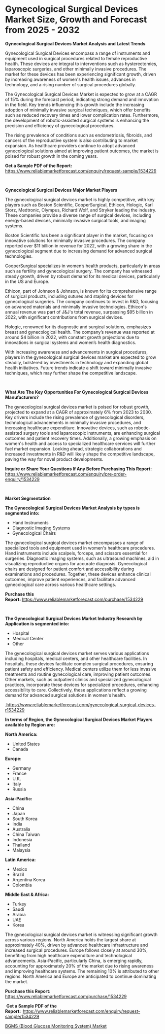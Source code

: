 <p><h1>Gynecological Surgical Devices Market Size, Growth and Forecast from 2025 - 2032</h1></p><p><strong>Gynecological Surgical Devices Market Analysis and Latest Trends</strong></p>
<p><p>Gynecological Surgical Devices encompass a range of instruments and equipment used in surgical procedures related to female reproductive health. These devices are integral to interventions such as hysterectomies, laparoscopic surgeries, and other minimally invasive procedures. The market for these devices has been experiencing significant growth, driven by increasing awareness of women's health issues, advances in technology, and a rising number of surgical procedures globally.</p><p>The Gynecological Surgical Devices Market is expected to grow at a CAGR of 15% during the forecast period, indicating strong demand and innovation in the field. Key trends influencing this growth include the increasing adoption of minimally invasive surgical techniques, which offer benefits such as reduced recovery times and lower complication rates. Furthermore, the development of robotic-assisted surgical systems is enhancing the precision and efficiency of gynecological procedures. </p><p>The rising prevalence of conditions such as endometriosis, fibroids, and cancers of the reproductive system is also contributing to market expansion. As healthcare providers continue to adopt advanced gynecological solutions aimed at improving patient outcomes, the market is poised for robust growth in the coming years.</p></p>
<p><strong>Get a Sample PDF of the Report:&nbsp;</strong> <a href="https://www.reliablemarketforecast.com/enquiry/request-sample/1534229?utm_campaign=2736&utm_medium=2&utm_source=Github&utm_content=ia&utm_term=04032025&utm_id=gynecological-surgical-devices">https://www.reliablemarketforecast.com/enquiry/request-sample/1534229</a></p>
<p>&nbsp;</p>
<p><strong>Gynecological Surgical Devices Major Market Players</strong></p>
<p><p>The gynecological surgical devices market is highly competitive, with key players such as Boston Scientific, CooperSurgical, Ethicon, Hologic, Karl Storz, Medtronic, Olympus, Richard Wolf, and Stryker leading the industry. These companies provide a diverse range of surgical devices, including energy-based devices, minimally invasive surgical tools, and imaging systems.</p><p>Boston Scientific has been a significant player in the market, focusing on innovative solutions for minimally invasive procedures. The company reported over $11 billion in revenue for 2022, with a growing share in the gynecological segment due to increasing demand for advanced surgical technologies.</p><p>CooperSurgical specializes in women’s health products, particularly in areas such as fertility and gynecological surgery. The company has witnessed steady growth, driven by robust demand for its medical devices, particularly in the US and Europe. </p><p>Ethicon, part of Johnson & Johnson, is known for its comprehensive range of surgical products, including sutures and stapling devices for gynecological surgeries. The company continues to invest in R&D, focusing on advanced materials and minimally invasive technologies. Ethicon's annual revenue was part of J&J's total revenue, surpassing $95 billion in 2022, with significant contributions from surgical devices.</p><p>Hologic, renowned for its diagnostic and surgical solutions, emphasizes breast and gynecological health. The company’s revenue was reported at around $4 billion in 2022, with constant growth projections due to innovations in surgical systems and women’s health diagnostics.</p><p>With increasing awareness and advancements in surgical procedures, players in the gynecological surgical devices market are expected to grow steadily, bolstered by investments in technology and expanding global health initiatives. Future trends indicate a shift toward minimally invasive techniques, which may further shape the competitive landscape.</p></p>
<p>&nbsp;</p>
<p><strong>What Are The Key Opportunities For Gynecological Surgical Devices Manufacturers?</strong></p>
<p><p>The gynecological surgical devices market is poised for robust growth, projected to expand at a CAGR of approximately 6% from 2023 to 2030. Key drivers include the rising prevalence of gynecological disorders, technological advancements in minimally invasive procedures, and increasing healthcare expenditure. Innovative devices, such as robotic-assisted surgery tools and laparoscopic instruments, are enhancing surgical outcomes and patient recovery times. Additionally, a growing emphasis on women's health and access to specialized healthcare services will further fuel market expansion. Looking ahead, strategic collaborations and increased investments in R&D will likely shape the competitive landscape, paving the way for novel product developments.</p></p>
<p><strong>Inquire or Share Your Questions If Any Before Purchasing This Report:</strong> <a href="https://www.reliablemarketforecast.com/enquiry/pre-order-enquiry/1534229?utm_campaign=2736&utm_medium=2&utm_source=Github&utm_content=ia&utm_term=04032025&utm_id=gynecological-surgical-devices">https://www.reliablemarketforecast.com/enquiry/pre-order-enquiry/1534229</a></p>
<p>&nbsp;</p>
<p><strong>Market Segmentation</strong></p>
<p><strong>The Gynecological Surgical Devices Market Analysis by types is segmented into:</strong></p>
<p><ul><li>Hand Instruments</li><li>Diagnostic Imaging Systems</li><li>Gynecological Chairs</li></ul></p>
<p><p>The gynecological surgical devices market encompasses a range of specialized tools and equipment used in women's healthcare procedures. Hand instruments include scalpels, forceps, and scissors essential for surgeries. Diagnostic imaging systems, such as ultrasound machines, aid in visualizing reproductive organs for accurate diagnosis. Gynecological chairs are designed for patient comfort and accessibility during examinations and procedures. Together, these devices enhance clinical outcomes, improve patient experiences, and facilitate advanced gynecological care across various healthcare settings.</p></p>
<p><strong>Purchase this Report:&nbsp;</strong><a href="https://www.reliablemarketforecast.com/purchase/1534229?utm_campaign=2736&utm_medium=2&utm_source=Github&utm_content=ia&utm_term=04032025&utm_id=gynecological-surgical-devices">https://www.reliablemarketforecast.com/purchase/1534229</a></p>
<p>&nbsp;</p>
<p><strong>The Gynecological Surgical Devices Market Industry Research by Application is segmented into:</strong></p>
<p><ul><li>Hospital</li><li>Medical Center</li><li>Other</li></ul></p>
<p><p>The gynecological surgical devices market serves various applications including hospitals, medical centers, and other healthcare facilities. In hospitals, these devices facilitate complex surgical procedures, ensuring patient safety and efficiency. Medical centers utilize them for less invasive treatments and routine gynecological care, improving patient outcomes. Other markets, such as outpatient clinics and specialized gynecological practices, incorporate these devices for specialized procedures, enhancing accessibility to care. Collectively, these applications reflect a growing demand for advanced surgical solutions in women's health.</p></p>
<p><a href="https://www.reliablemarketforecast.com/gynecological-surgical-devices-r1534229?utm_campaign=2736&utm_medium=2&utm_source=Github&utm_content=ia&utm_term=04032025&utm_id=gynecological-surgical-devices">&nbsp;https://www.reliablemarketforecast.com/gynecological-surgical-devices-r1534229</a></p>
<p><strong>In terms of Region, the Gynecological Surgical Devices Market Players available by Region are:</strong></p>
<p>
    <p> <strong> North America: </strong>
        <ul>
            <li>United States</li>
            <li>Canada</li>
        </ul>
        </p> 
    <p> <strong> Europe: </strong>
        <ul>
            <li>Germany</li>
            <li>France</li>
            <li>U.K.</li>
            <li>Italy</li>
            <li>Russia</li>
        </ul>
        </p> 
    <p> <strong> Asia-Pacific: </strong>
        <ul>
            <li>China</li>
            <li>Japan</li>
            <li>South Korea</li>
            <li>India</li>
            <li>Australia</li>
            <li>China Taiwan</li>
            <li>Indonesia</li>
            <li>Thailand</li>
            <li>Malaysia</li>
        </ul>
        </p> 
    <p> <strong> Latin America: </strong>
        <ul>
            <li>Mexico</li>
            <li>Brazil</li>
            <li>Argentina Korea</li>
            <li>Colombia</li>
        </ul>
        </p> 
    <p> <strong> Middle East & Africa: </strong>
        <ul>
            <li>Turkey</li>
            <li>Saudi</li>
            <li>Arabia</li>
            <li>UAE</li>
            <li>Korea</li>
        </ul>
    </p>
    </p>
<p><p>The gynecological surgical devices market is witnessing significant growth across various regions. North America holds the largest share at approximately 40%, driven by advanced healthcare infrastructure and increased surgical procedures. Europe follows closely at around 30%, benefiting from high healthcare expenditure and technological advancements. Asia-Pacific, particularly China, is emerging rapidly, accounting for approximately 20% of the market due to rising awareness and improving healthcare systems. The remaining 10% is attributed to other regions. North America and Europe are anticipated to continue dominating the market.</p></p>
<p><strong>Purchase this Report: </strong><a href="https://www.reliablemarketforecast.com/purchase/1534229?utm_campaign=2736&utm_medium=2&utm_source=Github&utm_content=ia&utm_term=04032025&utm_id=gynecological-surgical-devices">https://www.reliablemarketforecast.com/purchase/1534229</a></p>
<p>&nbsp;<strong>Get a Sample PDF of the Report:&nbsp;&nbsp;</strong><a href="https://www.reliablemarketforecast.com/enquiry/request-sample/1534229?utm_campaign=2736&utm_medium=2&utm_source=Github&utm_content=ia&utm_term=04032025&utm_id=gynecological-surgical-devices">https://www.reliablemarketforecast.com/enquiry/request-sample/1534229</a></p>
<p><strong></strong></p>
<p><p><a href="https://github.com/pelahotayabe/Market-Research-Report-List-1/blob/main/bgms-blood-glucose-monitoring-system-market.md?utm_campaign=2736&utm_medium=2&utm_source=Github&utm_content=ia&utm_term=04032025&utm_id=gynecological-surgical-devices">BGMS (Blood Glucose Monitoring System) Market</a></p></p>